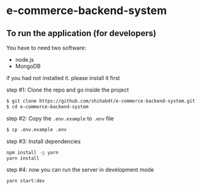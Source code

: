 # e-commerce-backend-system

## To run the application (for developers)

You have to need two software:

- node.js
- MongoDB

if you had not installed it. please install it first

step #1: Clone the repo and go inside the project

```sh
$ git clone https://github.com/shihab4t/e-commerce-backend-system.git
$ cd e-commerce-backend-system
```

step #2: Copy the `.env.example` to `.env` file

```sh
$ cp .env.example .env
```

step #3: Install dependencies

```sh
npm install -g yarn
yarn install
```

step #4: now you can run the server in development mode

```sh
yarn start:dev
```
